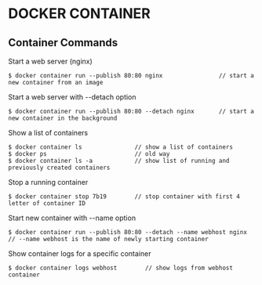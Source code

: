 # DOCKER CONTAINER

## Container Commands

Start a web server (nginx)  
```docker
$ docker container run --publish 80:80 nginx                // start a new container from an image 
``` 

Start a web server with --detach option 
```docker
$ docker container run --publish 80:80 --detach nginx       // start a new container in the background
```

Show a list of containers
```docker
$ docker container ls               // show a list of containers
$ docker ps                         // old way
$ docker container ls -a            // show list of running and previously created containers 
```

Stop a running container  
```docker
$ docker container stop 7b19        // stop container with first 4 letter of container ID
```  

Start new container with --name option  
```docker
$ docker container run --publish 80:80 --detach --name webhost nginx       // --name webhost is the name of newly starting container  
```

Show container logs for a specific container  
```docker
$ docker container logs webhost        // show logs from webhost container 
```

